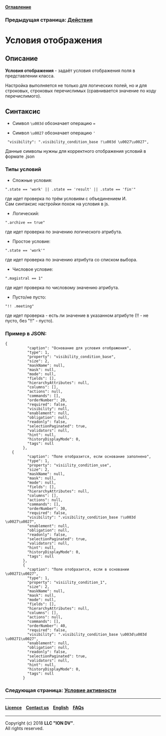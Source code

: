 #### [Оглавление](/docs/ru/index.md)

### Предыдущая страница: [Действия](/docs/ru/2_system_description/metadata_structure/meta_view/commands.md)

# Условия отображения

## Описание

**Условия отображения** - задаёт условия отображения поля в представлении класса.

Настройка выполняется не только для логических полей, но и для строковых, строковых перечислимых (сравнивается значение по коду перечислимого). 

 ## Синтаксис
 
 * Символ `\u003d` обозначает операцию `=`
 
 * Символ `\u0027` обозначает операцию `'`
```
 "visibility": ".visibility_condition_base !\u003d \u0027\u0027",
```
Данные символы нужны для корректного отображения условий в формате .json

### Типы условий

* Сложные условия:  
```
".state == 'work' || .state == 'result' || .state == 'fin'"
```
где идет проверка по трём условиям с объединением И.  
Сам синтаксис настройки похож на условия в js.  


* Логический:

```
".archive == true"
```
где идет проверка по значению логического атрибута.

* Простое условие:

```
".state == 'work'"
```
где идет проверка по значению атрибута со списком выбора.

* Числовое условие:

```
".magistral == 1"
```
где идет проверка по числовому значению атрибута.

* Пусто/не пусто:

```
"!! .meeting"
```
где идет проверка - есть ли значение в указанном атрибуте (!! - не пусто, без "!!" - пусто).

### Пример в JSON:
```
{
          "caption": "Основание для условия отображения",
          "type": 1,
          "property": "visibility_condition_base",
          "size": 2,
          "maskName": null,
          "mask": null,
          "mode": null,
          "fields": [],
          "hierarchyAttributes": null,
          "columns": [],
          "actions": null,
          "commands": [],
          "orderNumber": 20,
          "required": false,
          "visibility": null,
          "enablement": null,
          "obligation": null,
          "readonly": false,
          "selectionPaginated": true,
          "validators": null,
          "hint": null,
          "historyDisplayMode": 0,
          "tags": null
        },
   {
          "caption": "Поле отобразится, если основание заполнено",
          "type": 1,
          "property": "visiility_condition_use",
          "size": 2,
          "maskName": null,
          "mask": null,
          "mode": null,
          "fields": [],
          "hierarchyAttributes": null,
          "columns": [],
          "actions": null,
          "commands": [],
          "orderNumber": 30,
          "required": false,
          "visibility": ".visibility_condition_base !\u003d \u0027\u0027",
          "enablement": null,
          "obligation": null,
          "readonly": false,
          "selectionPaginated": true,
          "validators": null,
          "hint": null,
          "historyDisplayMode": 0,
          "tags": null
        },
        {
          "caption": "Поле отобразится, если в основании \u00271\u0027",
          "type": 1,
          "property": "visiility_condition_1",
          "size": 2,
          "maskName": null,
          "mask": null,
          "mode": null,
          "fields": [],
          "hierarchyAttributes": null,
          "columns": [],
          "actions": null,
          "commands": [],
          "orderNumber": 40,
          "required": false,
          "visibility": ".visibility_condition_base \u003d\u003d \u00271\u0027",
          "enablement": null,
          "obligation": null,
          "readonly": false,
          "selectionPaginated": true,
          "validators": null,
          "hint": null,
          "historyDisplayMode": 0,
          "tags": null
        }
```

### Следующая страница: [Условие активности](/docs/ru/2_system_description/metadata_structure/meta_view/enablement.md)

--------------------------------------------------------------------------  


 #### [Licence](/LICENCE.md) &ensp;  [Contact us](https://iondv.com) &ensp;  [English](/docs/en/2_system_description/metadata_structure/meta_view/visibility.md)   &ensp; [FAQs](/faqs.md)          



--------------------------------------------------------------------------  

Copyright (c) 2018 **LLC "ION DV"**.  
All rights reserved. 